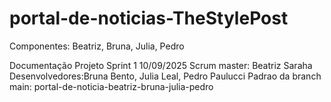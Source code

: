 # portal-de-noticias-TheStylePost
Componentes: Beatriz, Bruna, Julia, Pedro

Documentação Projeto
Sprint 1
10/09/2025
Scrum master: Beatriz Saraha
Desenvolvedores:Bruna Bento, Julia Leal, Pedro Paulucci
Padrao da branch main: portal-de-noticia-beatriz-bruna-julia-pedro

